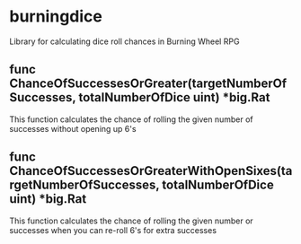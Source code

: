 # burningdice
Library for calculating dice roll chances in Burning Wheel RPG

## func ChanceOfSuccessesOrGreater(targetNumberOfSuccesses, totalNumberOfDice uint) *big.Rat
This function calculates the chance of rolling the given number of successes without opening up 6's

## func ChanceOfSuccessesOrGreaterWithOpenSixes(targetNumberOfSuccesses, totalNumberOfDice uint) *big.Rat
This function calculates the chance of rolling the given number or successes when you can re-roll 6's for extra successes
